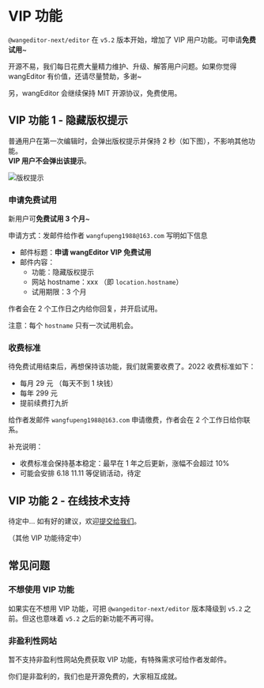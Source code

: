 # VIP 功能

`@wangeditor-next/editor` 在 `v5.2` 版本开始，增加了 VIP 用户功能。可申请**免费试用**~

开源不易，我们每日花费大量精力维护、升级、解答用户问题。如果你觉得 wangEditor 有价值，还请尽量赞助，多谢~

另，wangEditor 会继续保持 MIT 开源协议，免费使用。

## VIP 功能 1 - 隐藏版权提示

普通用户在第一次编辑时，会弹出版权提示并保持 2 秒（如下图），不影响其他功能。<br>
**VIP 用户不会弹出该提示**。

![版权提示](/image/vip/copyright-tip.png)

### 申请免费试用

新用户可**免费试用 3 个月**~

申请方式：发邮件给作者 `wangfupeng1988@163.com` 写明如下信息
- 邮件标题：**申请 wangEditor VIP 免费试用**
- 邮件内容：
    - 功能：隐藏版权提示
    - 网站 hostname：xxx （即 `location.hostname`）
    - 试用期限：3 个月

作者会在 2 个工作日之内给你回复，并开启试用。

注意：每个 `hostname` 只有一次试用机会。

### 收费标准

待免费试用结束后，再想保持该功能，我们就需要收费了。2022 收费标准如下：
- 每月 29 元 （每天不到 1 块钱）
- 每年 299 元
- 提前续费打九折

给作者发邮件 `wangfupeng1988@163.com` 申请缴费，作者会在 2 个工作日给你联系。

补充说明：
- 收费标准会保持基本稳定：最早在 1 年之后更新，涨幅不会超过 10%
- 可能会安排 6.18 11.11 等促销活动，待定

## VIP 功能 2 - 在线技术支持

待定中... 如有好的建议，欢迎[提交给我们](https://github.com/cycleccc/wangEditor/issues)。

（其他 VIP 功能待定中）

## 常见问题

### 不想使用 VIP 功能

如果实在不想用 VIP 功能，可把 `@wangeditor-next/editor` 版本降级到 `v5.2` 之前。但这也意味着 `v5.2` 之后的新功能不再可得。

### 非盈利性网站

暂不支持非盈利性网站免费获取 VIP 功能，有特殊需求可给作者发邮件。

你们是非盈利的，我们也是开源免费的，大家相互成就。
